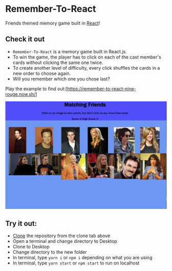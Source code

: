 # Remember-To-React
Friends themed memory game built in [React](https://reactjs.org/ "React")!

## Check it out
* `Remember-To-React` is a memory game built in React.js. 
* To win the game, the player has to click on each of the cast member's cards without clicking the same one twice.
* To create another level of difficulty, every click shuffles the cards in a new order to choose again. 
* Will you remember which one you chose last?

Play the example to find out:[https://remember-to-react-nine-rouge.now.sh/]

![img](src/components/pic/snip.PNG)

## Try it out:
* [Clone](https://help.github.com/en/github/creating-cloning-and-archiving-repositories/cloning-a-repository "Help me Clone a Repository") the repository from the clone tab above
* Open a terminal and change directory to Desktop
* Clone to Desktop
* Change directory to the new folder
* In terminal, type `yarn i` or `npm i` depending on what you are using
* In terminal, type `yarn start` or `npm start` to run on localhost
